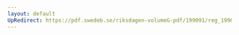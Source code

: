 ```yaml
---
layout: default
UpRedirect: https://pdf.swedeb.se/riksdagen-volumeG-pdf/199091/reg_199091/reg_199091_0549.pdf
---
```

